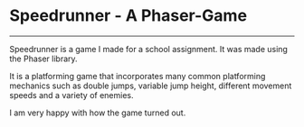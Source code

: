 # Speedrunner - A Phaser-Game
---

Speedrunner is a game I made for a school assignment. It was made using the Phaser library.

It is a platforming game that incorporates many common platforming mechanics such as double jumps, variable jump height, different movement speeds and a variety of enemies.

I am very happy with how the game turned out.
